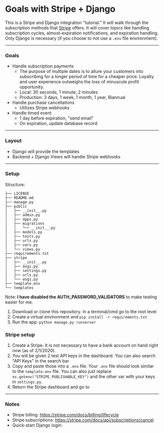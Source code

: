 # Goals with Stripe + Django

This is a Stripe and Django integration "tutorial." It will walk through the subscription methods that [Stripe](https://stripe.com) offers. It will cover topics like handling subscription cycles, almost-expiration notifications, and expiration handling. Only Django is necessary (if you choose to not use a `.env` file environment).

---
### Goals

- Handle subscription payments
    - The purpose of multiple dates is to allure your customers into subscribing for a longer period of time for a cheaper price. Loyalty and user experience outweighs the loss of minuscule profit opportunity.
    - Local: 30 seconds, 1 minute, 2 minutes
    - Production: 3 days, 1 week, 1 month, 1 year, Biannual
- Handle purchase cancellations
    - Utilizes Stripe webhooks
- Handle timed event
    - 1 day before expiration, "send email"
    - On expiration, update database record

---
### Layout

- Django will provide the templates
- Backend + Django Views will handle Stripe webhooks

---
### Setup

Structure:
```
├── LICENSE
├── README.md
├── manage.py
├── public
│   ├── __init__.py
│   ├── admin.py
│   ├── apps.py
│   ├── migrations
│   │   └── __init__.py
│   ├── models.py
│   ├── tests.py
│   ├── urls.py
│   ├── vars.py
│   └── views.py
├── requirements.txt
├── stripe
│   ├── __init__.py
│   ├── asgi.py
│   ├── settings.py
│   ├── urls.py
│   └── wsgi.py
├── template.env 
└── templates
```

Note: **I have disabled the AUTH_PASSWORD_VALIDATORS** to make testing easier for me.

1. Download or clone this repository. In a terminal/cmd go to the root level
2. Create a virtual environment and `pip install -r requirements.txt`
3. Run the app: `python manage.py runserver`

### Stripe setup
1. Create a Stripe. It is not necessary to have a bank account on hand right now (as of 2/1/2020).
2. You will be given 2 test API keys in the dashboard. You can also search "API Keys" in the search bar
3. Copy and paste those into a `.env` file. Your `.env` file should look similar to the `template.env` file. You can also just replace `os.getenv("STRIPE_PUBLISHABLE_KEY")` and the other var with your keys in `settings.py`.
4. Return the Stripe dashboard and go to 

---
### Notes
- Stripe billing: https://stripe.com/docs/billing/lifecycle
- Stripe subscriptions: https://stripe.com/docs/api/subscriptions/cancel
- Quick-start Django login: 